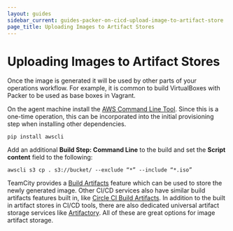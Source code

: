 ```yaml
---
layout: guides
sidebar_current: guides-packer-on-cicd-upload-image-to-artifact-store
page_title: Uploading Images to Artifact Stores
---
```


# Uploading Images to Artifact Stores

Once the image is generated it will be used by other parts of your operations workflow. For example, it is common to build VirtualBoxes with Packer to be used as base boxes in Vagrant.

On the agent machine install the [AWS Command Line Tool](https://aws.amazon.com/cli/). Since this is a one-time operation, this can be incorporated into the initial provisioning step when installing other dependencies.

```shell
pip install awscli
```

Add an additional **Build Step: Command Line** to the build and set the **Script content** field to the following:

```shell
awscli s3 cp . s3://bucket/ --exclude “*” --include “*.iso”
```

TeamCity provides a [Build Artifacts](https://confluence.jetbrains.com/display/TCD9/Build+Artifact) feature which can be used to store the newly generated image. Other CI/CD services also have similar build artifacts features built in, like [Circle CI Build Artifacts](https://circleci.com/docs/2.0/artifacts/). In addition to the built in artifact stores in CI/CD tools, there are also dedicated universal artifact storage services like [Artifactory](https://confluence.jetbrains.com/display/TCD9/Build+Artifact). All of these are great options for image artifact storage.
